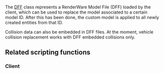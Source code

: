 The [DFF](/docs/dff.md "wikilink") class represents a RenderWare Model File (DFF) loaded by the client, which can be used to replace the model associated to a certain model ID. After this has been done, the custom model is applied to all newly created entities from that ID.

Collision data can also be embedded in DFF files. At the moment, vehicle collision replacement works with DFF embedded collisions only.

Related scripting functions
---------------------------

### Client
